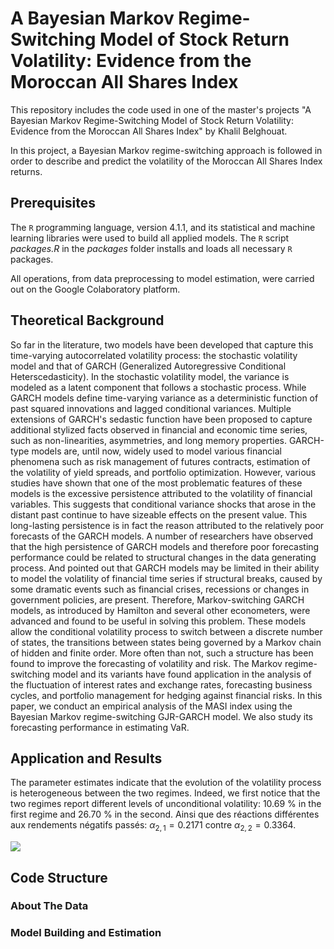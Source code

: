# A Bayesian Markov Regime-Switching Model of Stock Return Volatility: Evidence from the Moroccan All Shares Index

This repository includes the code used in one of the master's projects "A Bayesian Markov Regime-Switching Model of Stock Return Volatility: Evidence from the Moroccan All Shares Index" by Khalil Belghouat.

In this project, a Bayesian Markov regime-switching approach is followed in order to describe and predict the volatility of the Moroccan All Shares Index returns.

## Prerequisites

The ```R``` programming language, version 4.1.1, and its statistical and machine learning libraries were used to build all applied models. The ```R``` script _packages.R_ in the _packages_ folder installs and loads all necessary ```R``` packages. 

All operations, from data preprocessing to model estimation, were carried out on the Google Colaboratory platform.

## Theoretical Background

So far in the literature, two models have been developed that capture this time-varying autocorrelated volatility process: the stochastic volatility model and that of GARCH (Generalized Autoregressive Conditional Heterscedasticity). In the stochastic volatility model, the variance is modeled as a latent component that follows a stochastic process. While GARCH models define time-varying variance as a deterministic function of past squared innovations and lagged conditional variances. Multiple extensions of GARCH's sedastic function have been proposed to capture additional stylized facts observed in financial and economic time series, such as non-linearities, asymmetries, and long memory properties. GARCH-type models are, until now, widely used to model various financial phenomena such as risk management of futures contracts, estimation of the volatility of yield spreads, and portfolio optimization. However, various studies have shown that one of the most problematic features of these models is the excessive persistence attributed to the volatility of financial variables. This suggests that conditional variance shocks that arose in the distant past continue to have sizeable effects on the present value. This long-lasting persistence is in fact the reason attributed to the relatively poor forecasts of the GARCH models. A number of researchers have observed that the high persistence of GARCH models and therefore poor forecasting performance could be related to structural changes in the data generating process. And pointed out that GARCH models may be limited in their ability to model the volatility of financial time series if structural breaks, caused by some dramatic events such as financial crises, recessions or changes in government policies, are present. Therefore, Markov-switching GARCH models, as introduced by Hamilton and several other econometers, were advanced and found to be useful in solving this problem. These models allow the conditional volatility process to switch between a discrete number of states, the transitions between states being governed by a Markov chain of hidden and finite order. More often than not, such a structure has been found to improve the forecasting of volatility and risk. The Markov regime-switching model and its variants have found application in the analysis of the fluctuation of interest rates and exchange rates, forecasting business cycles, and portfolio management for hedging against financial risks. In this paper, we conduct an empirical analysis of the MASI index using the Bayesian Markov regime-switching GJR-GARCH model. We also study its forecasting performance in estimating VaR.

## Application and Results

The parameter estimates indicate that the evolution of the volatility process is heterogeneous between the two regimes. Indeed, we first notice that the two regimes report different levels of unconditional volatility: 10.69 % in the first regime and 26.70 % in the second. Ainsi que des réactions différentes aux rendements négatifs passés: $\alpha_{2, 1} = 0.2171$ contre $\alpha_{2, 2} = 0.3364$. 

<img src="https://latex.codecogs.com/gif.latex?\alpha_{2, 2} = 0.3364" />

 
## Code Structure

### About The Data

### Model Building and Estimation

